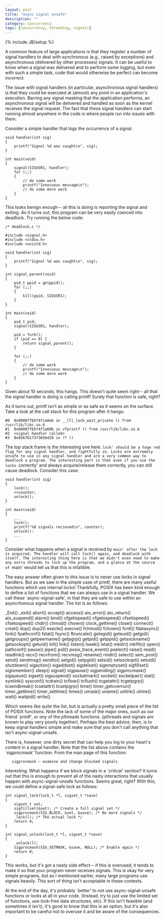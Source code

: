 ```yaml
---
layout: post
title: "async signal unsafe"
description: ""
category: concurrency
tags: [concurrency, threading, signals]
---
```

{% include JB/setup %}

A common feature of large applications is that they register a number of
signal handlers to deal with synchronous (e.g., raised by exceptions)
and asynchronous (delivered by other processes) signals. It can be
useful to know when a signal was delivered and to perform some logging,
but even with such a simple task, code that would otherwise be perfect
can become incorrect.

The issue with signal handlers (in particular, asynchronous signal
handlers) is that they could be executed at (almost) any point in an
application's execution. Barring any signal masking that the
application performs, an asynchronous signal will be delivered and
handled as soon as the kernel receives the signal request. The fact that
these signal handlers can start running almost anywhere in the code is
where people run into issues with them.

Consider a simple handler that logs the occurrence of a signal.

    void handler(int sig)
    {
        printf("Signal %d was caught\n", sig);
    }

    int main(void)
    {
        signal(SIGUSR1, handler);
        for (;;)
        {
            // do some work
            printf("Innocuous message\n");
            // do some more work
        }
    }

This looks benign enough-- all this is doing is reporting the signal and
exiting. As it turns out, this program can be very easily coerced into
deadlock. Try running the below code:

    /* deadlock.c */

    #include <signal.h>
    #include <stdio.h>
    #include <unistd.h>

    void handler(int sig)
    {
        printf("Signal %d was caught\n", sig);
    }

    int signal_parent(void)
    {
        pid_t ppid = getppid();
        for (;;)
        {
            kill(ppid, SIGUSR1);
        }
    }

    int main(void)
    {
        pid_t pid;
        signal(SIGUSR1, handler);

        pid = fork();
        if (pid == 0) {
            return signal_parent();
        }

        for (;;)
        {
            // do some work
            printf("Innocuous message\n");
            // do some more work
        }
    }

Given about 10 seconds, this hangs. This doesn't quite seem right-- all
that the signal handler is doing is calling printf! Surely that function
is safe, right?

As it turns out, printf isn't as simple or as safe as it seems on the
surface. Take a look at the call stack for this program after it hangs:

    #0  0x00007fb5f4fca0eb in __lll_lock_wait_private () from /usr/lib/libc.so.6
    #1  0x00007fb5f4f1a60b in vfprintf () from /usr/lib/libc.so.6
    #2  <signal handler called>
    #3  0x6567617373656d20 in ?? ()

The top stack frame is the interesting one here. `lock' should be a huge
red flag for any signal handler, and rightfully so. Locks are extremely
unsafe to use in any signal handler and are a very common way to
deadlock a program. The interesting part is that even if you use the
locks `correctly' and always acquire/release them correctly, you can
still cause deadlock. Consider this case:

    void handler(int sig)
    {
        lock();
        ++counter;
        unlock();
    }

    int main(void)
    {
        ...
        lock();
        printf("%d signals recieved\n", counter);
        unlock(): 
        ...
    }

Consider what happens when a signal is received by `main' after the lock
is acquired. The handler will call lock() again, and deadlock with
itself. The interesting thing here is that we didn't even need to make
any extra threads to lock up the program, and a glance at the source of
`main' would tell us that this is infallible.

The easy answer often given to this issue is to never use locks in
signal handlers. But as we saw in the simple case of printf,
there are many useful functions which use internal locks! Thankfully,
POSIX has been kind enough to define a list of functions that we can
always use in a signal handler. We call these `async-signal-safe', in
that they are safe to use within an asyncrhonous signal handler. The
list is as follows:

_Exit() _exit() abort() accept() access() aio_error() aio_return()
aio_suspend() alarm() bind() cfgetispeed() cfgetospeed() cfsetispeed()
cfsetospeed() chdir() chmod() chown() clock_gettime() close() connect()
creat() dup() dup2() execle() execve() fchmod() fchown() fcntl()
fdatasync() fork() fpathconf() fstat() fsync() ftruncate() getegid()
geteuid() getgid() getgroups() getpeername() getpgrp() getpid()
getppid() getsockname() getsockopt() getuid() kill() link() listen()
lseek() lstat() mkdir() mkfifo() open() pathconf() pause() pipe() poll()
posix_trace_event() pselect() raise() read() readlink() recv()
recvfrom() recvmsg() rename() rmdir() select() sem_post() send()
sendmsg() sendto() setgid() setpgid() setsid() setsockopt() setuid()
shutdown() sigaction() sigaddset() sigdelset() sigemptyset()
sigfillset() sigismember() sleep() signal() sigpause() sigpending()
sigprocmask() sigqueue() sigset() sigsuspend() sockatmark() socket()
socketpair() stat() symlink() sysconf() tcdrain() tcflow() tcflush()
tcgetattr() tcgetpgrp() tcsendbreak() tcsetattr() tcsetpgrp() time()
timer_getoverrun() timer_gettime() timer_settime() times() umask()
uname() unlink() utime() wait() waitpid() write()

Which seems like quite the list, but is actually a pretty small piece of
the list of POSIX functions. Note the lack of some of the major ones,
such as our friend `printf', or _any_ of the pthreads functions.
(pthreads and signals are known to play very poorly together). Perhaps
the best advice, then, is to keep signal handlers simple and make sure
that you don't call anything that isn't async-signal-unsafe.

There is, however, one dirty secret that can help you log to your
heart's content in a signal handler. Note that the list above contains
the `sigprocmask' function. From the man page of this function:

       sigprocmask — examine and change blocked signals

Interesting. What happens if we block signals in a `critical' section?
It turns out that this is enough to prevent all of the nasty
interactions that usually happen with async-signal-unsafe functions.
Seems great, right? With this, we could define a signal-safe lock as
follows:

    int signal_lock(lock_t *l, sigset_t *save)
    {
        sigset_t set;
        sigfillset(&set); /* Create a full signal set */
        sigprocmask(SIG_BLOCK, &set, &save); /* No more signals */
        _lock(l); /* The actual lock */
        return 0;        
    }

    int signal_unlock(lock_t *l, sigset_t *save)
    {
        _unlock(l);
        sigprocmask(SIG_SETMASK, &save, NULL); /* Enable again */
        return 0;
    }

This works, but it's got a nasty side effect-- if this is overused, it
tends to make it so that your program never receives signals. This is
okay for very simple programs, but as I mentioned earlier, many large
programs use signals heavily. This sort of thing isn't acceptable in
these contexts.

At the end of the day, it's probably `better' to not use
async-signal-unsafe functions or locks at all in your code. (Instead,
try to just use the limited set of functions, use lock-free data
structures, etc). If this isn't feasible (and sometimes it isn't), it's
good to know that this is an option, but it's also important to be
careful not to overuse it and be aware of the consequences.

 
